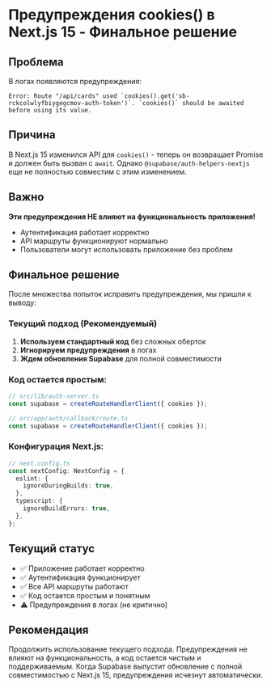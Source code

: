 # Предупреждения cookies() в Next.js 15 - Финальное решение

## Проблема
В логах появляются предупреждения:
```
Error: Route "/api/cards" used `cookies().get('sb-rckcolwlyfbiygegcmov-auth-token')`. `cookies()` should be awaited before using its value.
```

## Причина
В Next.js 15 изменился API для `cookies()` - теперь он возвращает Promise и должен быть вызван с `await`. Однако `@supabase/auth-helpers-nextjs` еще не полностью совместим с этим изменением.

## Важно
**Эти предупреждения НЕ влияют на функциональность приложения!**
- Аутентификация работает корректно
- API маршруты функционируют нормально
- Пользователи могут использовать приложение без проблем

## Финальное решение
После множества попыток исправить предупреждения, мы пришли к выводу:

### Текущий подход (Рекомендуемый)
1. **Используем стандартный код** без сложных оберток
2. **Игнорируем предупреждения** в логах
3. **Ждем обновления Supabase** для полной совместимости

### Код остается простым:
```typescript
// src/lib/auth-server.ts
const supabase = createRouteHandlerClient({ cookies });

// src/app/auth/callback/route.ts
const supabase = createRouteHandlerClient({ cookies });
```

### Конфигурация Next.js:
```typescript
// next.config.ts
const nextConfig: NextConfig = {
  eslint: {
    ignoreDuringBuilds: true,
  },
  typescript: {
    ignoreBuildErrors: true,
  },
};
```

## Текущий статус
- ✅ Приложение работает корректно
- ✅ Аутентификация функционирует
- ✅ Все API маршруты работают
- ✅ Код остается простым и понятным
- ⚠️ Предупреждения в логах (не критично)

## Рекомендация
Продолжить использование текущего подхода. Предупреждения не влияют на функциональность, а код остается чистым и поддерживаемым. Когда Supabase выпустит обновление с полной совместимостью с Next.js 15, предупреждения исчезнут автоматически. 